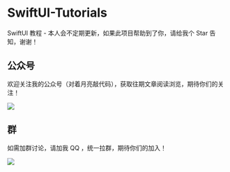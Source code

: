# SwiftUI-Tutorials
SwiftUI 教程 - 本人会不定期更新，如果此项目帮助到了你，请给我个 Star 告知，谢谢！



## 公众号

欢迎关注我的公众号（对着月亮敲代码），获取往期文章阅读浏览，期待你们的关注！

<img src="https://tva1.sinaimg.cn/large/007S8ZIlgy1gdy28erjq7j305z05z0t2.jpg"/>



## 群

如需加群讨论，请加我 QQ ，统一拉群，期待你们的加入！

![](https://tva1.sinaimg.cn/large/007S8ZIlgy1gi7qh40m7ij30bq0kvq4a.jpg)